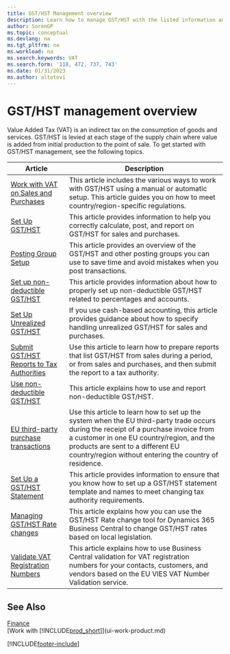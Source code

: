 ```yaml
---
title: GST/HST Management overview
description: Learn how to manage GST/HST with the listed information and resources.
author: SorenGP
ms.topic: conceptual
ms.devlang: na
ms.tgt_pltfrm: na
ms.workload: na
ms.search.keywords: VAT
ms.search.form: '118, 472, 737, 743'
ms.date: 01/31/2023
ms.author: altotovi
---
```

# GST/HST management overview
Value Added Tax (VAT) is an indirect tax on the consumption of goods and services. GST/HST is levied at each stage of the supply chain where value is added from initial production to the point of sale. To get started with GST/HST management, see the following topics.  

|  Article  |  Description  |  
|--------|--------------|  
| [Work with VAT on Sales and Purchases](finance-work-with-vat.md) | This article includes the various ways to work with GST/HST using a manual or automatic setup. This article guides you on how to meet country/region-specific regulations.|
| [Set Up GST/HST](finance-setup-vat.md) | This article provides information to help you correctly calculate, post, and report on GST/HST for sales and purchases.|
| [Posting Group Setup](finance-posting-groups.md#tax-posting-groups) | This article provides an overview of the GST/HST and other posting groups you can use to save time and avoid mistakes when you post transactions.|
| [Set up non-deductible GST/HST](finance-setup-nondeductible-vat.md) | This article provides information about how to properly set up non-deductible GST/HST related to percentages and accounts.|
| [Set Up Unrealized GST/HST](finance-setup-unrealized-vat.md) | If you use cash-based accounting, this article provides guidance about how to specify handling unrealized GST/HST for sales and purchases.|
| [Submit GST/HST Reports to Tax Authorities](finance-how-report-vat.md) | Use this article to learn how to prepare reports that list GST/HST from sales during a period, or from sales and purchases, and then submit the report to a tax authority.|
| [Use non-deductible GST/HST](finance-how-use-non-deductible-vat.md) | This article explains how to use and report non-deductible GST/HST.| 
| [EU third-party purchase transactions](finance-how-to-eu3party-trade-purchase.md) | Use this article to learn how to set up the system when the EU third-party trade occurs during the receipt of a purchase invoice from a customer in one EU country/region, and the products are sent to a different EU country/region without entering the country of residence.|  
| [Set Up a GST/HST Statement](finance-how-setup-vat-statement.md) | This article provides information to ensure that you know how to set up a GST/HST statement template and names to meet changing tax authority requirements.|
| [Managing GST/HST Rate changes](finance-how-use-vat-rate-change-tool.md) | This article explains how you can use the GST/HST Rate change tool for Dynamics 365 Business Central to change GST/HST rates based on local legislation.|
| [Validate VAT Registration Numbers](finance-how-validate-vat-registration-number.md) | This article explains how to use Business Central validation for VAT registration numbers for your contacts, customers, and vendors based on the EU VIES VAT Number Validation service.|


## See Also  
[Finance](finance.md)  
[Work with [!INCLUDE[prod_short](includes/prod_short.md)]](ui-work-product.md)


[!INCLUDE[footer-include](includes/footer-banner.md)]
